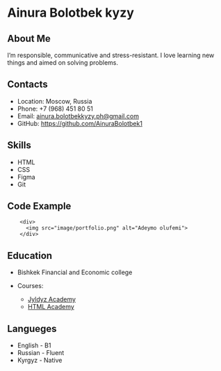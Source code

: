 # Ainura Bolotbek kyzy

## About Me

I’m responsible, communicative and stress-resistant. I love learning new things and aimed on solving problems.

## Contacts

- Location: Moscow, Russia
- Phone: +7 (968) 451 80 51
- Email: ainura.bolotbekkyzy.ph@gmail.com
- GitHub: https://github.com/AinuraBolotbek1

## Skills

- HTML
- CSS
- Figma
- Git

## Code Example

        <div>
          <img src="image/portfolio.png" alt="Adeymo olufemi">
        </div>


## Education

- Bishkek Financial and Economic college
- Courses:

  - [Jyldyz Academy](https://www.youtube.com/c/JyldyzAcademy)
  - [HTML Academy](https://www.htmlacademy.ru)

## Langueges

- English - B1
- Russian - Fluent
- Kyrgyz - Native
